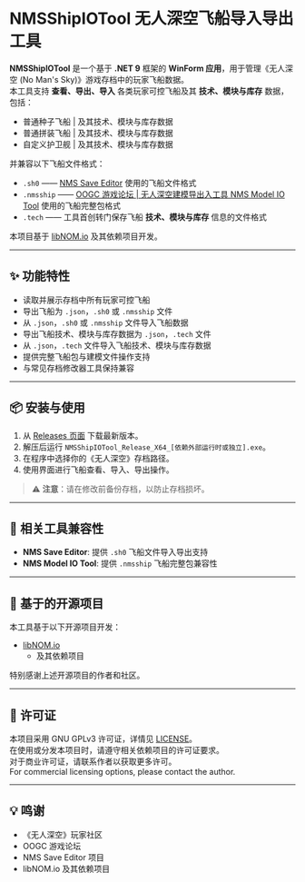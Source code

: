 # NMSShipIOTool 无人深空飞船导入导出工具

**NMSShipIOTool** 是一个基于 **.NET 9** 框架的 **WinForm 应用**，用于管理《无人深空 (No Man's Sky)》游戏存档中的玩家飞船数据。  
本工具支持 **查看、导出、导入** 各类玩家可控飞船及其 **技术、模块与库存** 数据，包括：  

- 普通种子飞船  | 及其技术、模块与库存数据  
- 普通拼装飞船  | 及其技术、模块与库存数据  
- 自定义护卫舰  | 及其技术、模块与库存数据  

并兼容以下飞船文件格式：  

- `.sh0` —— [NMS Save Editor](https://github.com/goatfungus/NMSSaveEditor) 使用的飞船文件格式  
- `.nmsship` —— [OOGC 游戏论坛 | 无人深空建模导出入工具 NMS Model IO Tool](https://oogc.cc/plugin.php?id=one_market&action=item&sid=82) 使用的飞船完整包格式
- `.tech` —— 工具首创转门保存飞船 **技术、模块与库存** 信息的文件格式

本项目基于 [libNOM.io](https://github.com/zencq/libNOM.io) 及其依赖项目开发。

---

## ✨ 功能特性

- 读取并展示存档中所有玩家可控飞船  
- 导出飞船为 `.json`，`.sh0` 或 `.nmsship` 文件  
- 从 `.json`，`.sh0` 或 `.nmsship` 文件导入飞船数据
- 导出飞船技术、模块与库存数据为 `.json`，`.tech` 文件
- 从 `.json`，`.tech` 文件导入飞船技术、模块与库存数据
- 提供完整飞船包与建模文件操作支持  
- 与常见存档修改器工具保持兼容  

---

## 📦 安装与使用

1. 从 [Releases 页面](../../releases) 下载最新版本。  
2. 解压后运行 `NMSShipIOTool_Release_X64_[依赖外部运行时或独立].exe`。  
3. 在程序中选择你的《无人深空》存档路径。  
4. 使用界面进行飞船查看、导入、导出操作。  

> ⚠️ **注意**：请在修改前备份存档，以防止存档损坏。  

---

## 🔗 相关工具兼容性

- **NMS Save Editor**: 提供 `.sh0` 飞船文件导入导出支持  
- **NMS Model IO Tool**: 提供 `.nmsship` 飞船完整包兼容性  

---

## 📖 基于的开源项目

本工具基于以下开源项目开发：  

- [libNOM.io](https://github.com/zencq/libNOM.io) 
  - 及其依赖项目  

特别感谢上述开源项目的作者和社区。  

---

## 📜 许可证

本项目采用 GNU GPLv3 许可证，详情见 [LICENSE](./LICENSE)。  
在使用或分发本项目时，请遵守相关依赖项目的许可证要求。  
对于商业许可证，请联系作者以获取更多许可。  
For commercial licensing options, please contact the author.

---

## 💡 鸣谢

- 《无人深空》玩家社区  
- OOGC 游戏论坛  
- NMS Save Editor 项目  
- libNOM.io 及其依赖项目  
